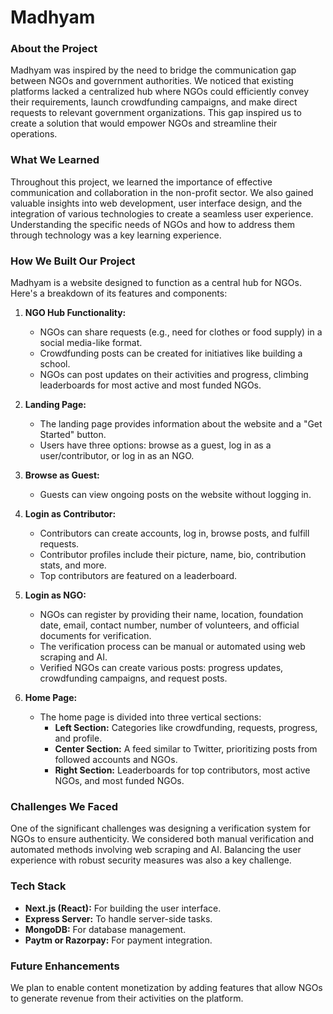 # Madhyam

### About the Project

Madhyam was inspired by the need to bridge the communication gap between NGOs and government authorities. We noticed that existing platforms lacked a centralized hub where NGOs could efficiently convey their requirements, launch crowdfunding campaigns, and make direct requests to relevant government organizations. This gap inspired us to create a solution that would empower NGOs and streamline their operations.

### What We Learned

Throughout this project, we learned the importance of effective communication and collaboration in the non-profit sector. We also gained valuable insights into web development, user interface design, and the integration of various technologies to create a seamless user experience. Understanding the specific needs of NGOs and how to address them through technology was a key learning experience.

### How We Built Our Project

Madhyam is a website designed to function as a central hub for NGOs. Here's a breakdown of its features and components:

1. **NGO Hub Functionality:**
   - NGOs can share requests (e.g., need for clothes or food supply) in a social media-like format.
   - Crowdfunding posts can be created for initiatives like building a school.
   - NGOs can post updates on their activities and progress, climbing leaderboards for most active and most funded NGOs.

2. **Landing Page:**
   - The landing page provides information about the website and a "Get Started" button.
   - Users have three options: browse as a guest, log in as a user/contributor, or log in as an NGO.

3. **Browse as Guest:**
   - Guests can view ongoing posts on the website without logging in.

4. **Login as Contributor:**
   - Contributors can create accounts, log in, browse posts, and fulfill requests.
   - Contributor profiles include their picture, name, bio, contribution stats, and more.
   - Top contributors are featured on a leaderboard.

5. **Login as NGO:**
   - NGOs can register by providing their name, location, foundation date, email, contact number, number of volunteers, and official documents for verification.
   - The verification process can be manual or automated using web scraping and AI.
   - Verified NGOs can create various posts: progress updates, crowdfunding campaigns, and request posts.

6. **Home Page:**
   - The home page is divided into three vertical sections:
     - **Left Section:** Categories like crowdfunding, requests, progress, and profile.
     - **Center Section:** A feed similar to Twitter, prioritizing posts from followed accounts and NGOs.
     - **Right Section:** Leaderboards for top contributors, most active NGOs, and most funded NGOs.

### Challenges We Faced

One of the significant challenges was designing a verification system for NGOs to ensure authenticity. We considered both manual verification and automated methods involving web scraping and AI. Balancing the user experience with robust security measures was also a key challenge.

### Tech Stack

- **Next.js (React):** For building the user interface.
- **Express Server:** To handle server-side tasks.
- **MongoDB:** For database management.
- **Paytm or Razorpay:** For payment integration.

### Future Enhancements

We plan to enable content monetization by adding features that allow NGOs to generate revenue from their activities on the platform.

